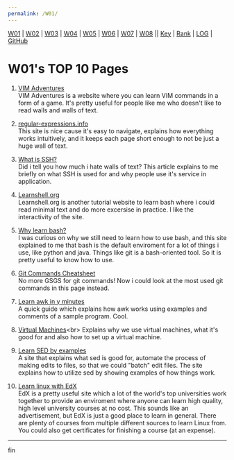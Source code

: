 ```yaml
---
permalink: /W01/
---
```


[W01](https://vandhya.github.io/os211/W01/) | [W02](https://vandhya.github.io/os211/W02/) | [W03](https://vandhya.github.io/os211/W03/) | 
[W04](https://vandhya.github.io/os211/W04/) | [W05](https://vandhya.github.io/os211/W05/) | [W06](https://vandhya.github.io/os211/W06/) | 
[W07](https://vandhya.github.io/os211/W07/) | [W08](https://vandhya.github.io/os211/W08/) || 
[Key](https://vandhya.github.io/os211/TXT/mypubkey.txt) | [Rank](https://vandhya.github.io/os211/TXT/myrank.txt) | [LOG](https://vandhya.github.io/os211/TXT/mylog.txt) | 
[GitHub](https://github.com/vandhya/os211)

# W01's TOP 10 Pages

1. [VIM Adventures](https://vim-adventures.com/)<br>
VIM Adventures is a website where you can learn VIM commands in a form of a game. It's pretty useful for people like me who 
doesn't like to read walls and walls of text.

2. [regular-expressions.info](https://www.regular-expressions.info/)<br>
This site is nice cause it's easy to navigate, explains how everything works intuitively, and it keeps each page short
enough to not be just a huge wall of text.

3. [What is SSH?](https://www.ucl.ac.uk/isd/what-ssh-and-how-do-i-use-it)<br>
Did i tell you how much i hate walls of text? This article explains to me briefly on what SSH is used for and why people use
it's service in application.

4. [Learnshell.org](https://www.learnshell.org/)<br>
Learnshell.org is another tutorial website to learn bash where i could read minimal text and do more excersise in practice. I
like the interactivity of the site.

5. [Why learn bash?](https://command-line.net/why-learn-bash.html)<br>
I was curious on why we still need to learn how to use bash, and this site explained to me that bash is the default enviroment for a lot
of things i use, like python and java. Things like git is a bash-oriented tool. So it is pretty useful to know how to use. 

6. [Git Commands Cheatsheet](https://education.github.com/git-cheat-sheet-education.pdf)<br>
No more GSGS for git commands! Now i could look at the most used git commands in this page instead.

7. [Learn awk in y minutes](https://learnxinyminutes.com/docs/awk/)<br>
A quick guide which explains how awk works using examples and comments of a sample program. Cool.

8. [Virtual Machines](https://www.howtogeek.com/196060/beginner-geek-how-to-create-and-use-virtual-machines/#:~:text=Virtual%20machines%20allow%20you%20to,in%20a%20safe%2C%20sandboxed%20environment.)<br>
Explains why we use virtual machines, what it's good for and also how to set up a virtual machine.

9. [Learn SED by examples](https://www.funtoo.org/Sed_by_Example,_Part_1)<br>
A site that explains what sed is good for, automate the process of making edits to files, so that we could "batch" edit files.
The site explains how to utilize sed by showing examples of how things work. 

10. [Learn linux with EdX](https://www.edx.org/learn/linux)<br>
EdX is a pretty useful site which a lot of the world's top universities work together to provide an enviroment where anyone can learn
high quality, high level university courses at no cost. This sounds like an advertisement, but EdX is just a good place to learn in general.
There are plenty of courses from multiple different sources to learn Linux from. You could also get certificates for finishing a course (at an expense).

----
fin
